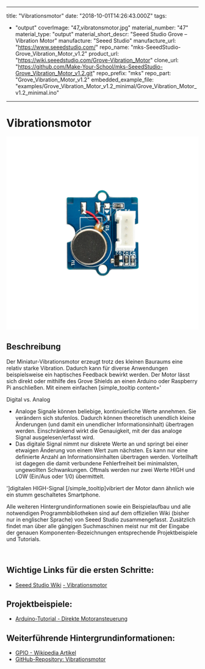 
---
title: "Vibrationsmotor"
date: "2018-10-01T14:26:43.000Z"
tags: 
  - "output"
coverImage: "47_vibratonsmotor.jpg"
material_number: "47"
material_type: "output"
material_short_descr: "Seeed Studio Grove – Vibration Motor"
manufacture: "Seeed Studio"
manufacture_url: "https://www.seeedstudio.com/"
repo_name: "mks-SeeedStudio-Grove_Vibration_Motor_v1.2"
product_url: "https://wiki.seeedstudio.com/Grove-Vibration_Motor"
clone_url: "https://github.com/Make-Your-School/mks-SeeedStudio-Grove_Vibration_Motor_v1.2.git"
repo_prefix: "mks"
repo_part: "Grove_Vibration_Motor_v1.2"
embedded_example_file: "examples/Grove_Vibration_Motor_v1.2_minimal/Grove_Vibration_Motor_v1.2_minimal.ino"
---


# Vibrationsmotor

![Vibrationsmotor](47_vibratonsmotor.jpg)

## Beschreibung
Der Miniatur-Vibrationsmotor erzeugt trotz des kleinen Bauraums eine relativ starke Vibration. Dadurch kann für diverse Anwendungen beispielsweise ein haptisches Feedback bewirkt werden. Der Motor lässt sich direkt oder mithilfe des Grove Shields an einen Arduino oder Raspberry Pi anschließen. Mit einem einfachen \[simple\_tooltip content='

Digital vs. Analog

- Analoge Signale können beliebige, kontinuierliche Werte annehmen. Sie verändern sich stufenlos. Dadurch können theoretisch unendlich kleine Änderungen (und damit ein unendlicher Informationsinhalt) übertragen werden. Einschränkend wirkt die Genauigkeit, mit der das analoge Signal ausgelesen/erfasst wird.
- Das digitale Signal nimmt nur diskrete Werte an und springt bei einer etwaigen Änderung von einem Wert zum nächsten. Es kann nur eine definierte Anzahl an Informationsinhalten übertragen werden. Vorteilhaft ist dagegen die damit verbundene Fehlerfreiheit bei minimalsten, ungewollten Schwankungen. Oftmals werden nur zwei Werte HIGH und LOW (Ein/Aus oder 1/0) übermittelt.

'\]digitalen HIGH-Signal \[/simple\_tooltip\]vibriert der Motor dann ähnlich wie ein stumm geschaltetes Smartphone.

Alle weiteren Hintergrundinformationen sowie ein Beispielaufbau und alle notwendigen Programmbibliotheken sind auf dem offiziellen Wiki (bisher nur in englischer Sprache) von Seeed Studio zusammengefasst. Zusätzlich findet man über alle gängigen Suchmaschinen meist nur mit der Eingabe der genauen Komponenten-Bezeichnungen entsprechende Projektbeispiele und Tutorials.

<!-- infolist -->

<!-- infolists -->
 

## Wichtige Links für die ersten Schritte:

- [Seeed Studio Wiki](http://wiki.seeedstudio.com/Grove-Vibration_Motor/) [- Vibrationsmotor](http://wiki.seeedstudio.com/Grove-Vibration_Motor/)

## Projektbeispiele:

- [Arduino-Tutorial - Direkte Motoransteuerung](https://www.arduino-tutorial.de/motorsteuerung-direkt-per-arduino/)

## Weiterführende Hintergrundinformationen:

- [GPIO - Wikipedia Artikel](https://de.wikipedia.org/wiki/Allzweckeingabe/-ausgabe)
- [GitHub-Repository: Vibrationsmotor](https://github.com/MakeYourSchool/47-Vibrationsmotor)



